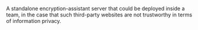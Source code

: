 A standalone encryption-assistant server that could be deployed inside a team, in the case that such third-party websites are not trustworthy in terms of information privacy.